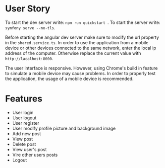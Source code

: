 # User Story

To start the dev server write: ```npm run quickstart ```.
To start the server write: ```symfony serve --no-tls```.

Before starting the angular dev server make sure to modify the url property in the ```shared.service.ts```. In order to use the application from a mobile device or other devices connected to the same network, enter the local ip address of the computer. Otherwise replace the current value with ```http://lacalhost:8000```.

The user interface is responsive. However, using Chrome's build in feature to simulate a mobile device may cause problems. In order to properly test the application, the usage of a mobile device is recommended. 

# Features

  - User login
  - User logout
  - User register
  - User modify profile picture and background image
  - Add new post
  - View post
  - Delete post
  - View user's post
  - Vire other users posts
  - Logout
